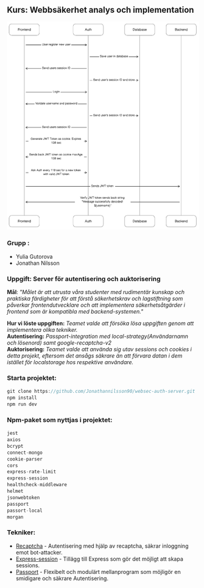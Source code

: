 
## **Kurs**: Webbsäkerhet analys och implementation

<img src="./src/assets/sequence_diagram.png">


### Grupp : 

* Yulia Gutorova
* Jonathan Nilsson   


### Uppgift: Server för autentisering och auktorisering

**Mål**: *"Målet är att utrusta våra
studenter med rudimentär kunskap och praktiska färdigheter för att förstå säkerhetskrav och
lagstiftning som påverkar frontendutvecklare och att implementera säkerhetsåtgärder i frontend
som är kompatibla med backend-systemen."*

**Hur vi löste uppgiften:** *Teamet valde att försöka lösa uppgiften genom att implementera olika tekniker.* <br> **Autentisering:** *Passport-integration med local-strategy(Användarnamn och lösenord) samt google-recaptcha-v2*<br>
**Auktorisering:**  *Teamet valde att använda sig utav sessions och cookies i detta projekt, eftersom det ansågs säkrare än att förvara datan i dem istället för localstorage hos respektive användare.*

### Starta projektet:

```js
git clone https://github.com/Jonathannilsson90/websec-auth-server.git
npm install
npm run dev
```

### Npm-paket som nyttjas i projektet:
```js
jest
axios
bcrypt
connect-mongo
cookie-parser
cors
express-rate-limit
express-session
healthcheck-middleware
helmet
jsonwebtoken
passport
passort-local
morgan
```

### Tekniker:
* [Recaptcha](https://www.npmjs.com/package/react-google-recaptcha-v2) - Autentisering med hjälp av recaptcha, säkrar inloggning emot bot-attacker.
* [Express-session](https://www.npmjs.com/package/express-session) - Tillägg till Express som gör det möjligt att skapa sessions.
* [Passport](https://www.passportjs.org) - Flexibelt och modulärt mellanprogram som möjligör en smidigare och säkrare Autentisering.